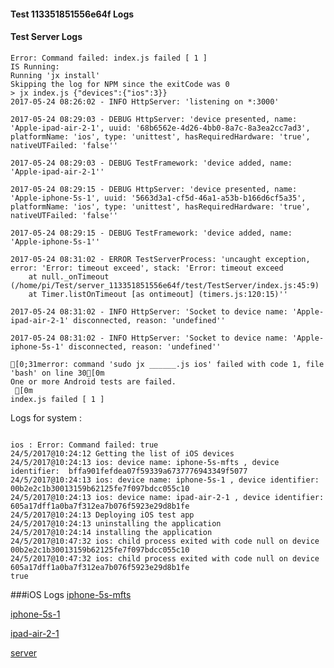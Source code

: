 #### Test 113351851556e64f Logs

#### Test Server Logs
```
Error: Command failed: index.js failed [ 1 ]
IS Running:
Running 'jx install'
Skipping the log for NPM since the exitCode was 0
> jx index.js {"devices":{"ios":3}}
2017-05-24 08:26:02 - INFO HttpServer: 'listening on *:3000'

2017-05-24 08:29:03 - DEBUG HttpServer: 'device presented, name: 'Apple-ipad-air-2-1', uuid: '68b6562e-4d26-4bb0-8a7c-8a3ea2cc7ad3', platformName: 'ios', type: 'unittest', hasRequiredHardware: 'true', nativeUTFailed: 'false''

2017-05-24 08:29:03 - DEBUG TestFramework: 'device added, name: 'Apple-ipad-air-2-1''

2017-05-24 08:29:15 - DEBUG HttpServer: 'device presented, name: 'Apple-iphone-5s-1', uuid: '5663d3a1-cf5d-46a1-a53b-b166d6cf5a35', platformName: 'ios', type: 'unittest', hasRequiredHardware: 'true', nativeUTFailed: 'false''

2017-05-24 08:29:15 - DEBUG TestFramework: 'device added, name: 'Apple-iphone-5s-1''

2017-05-24 08:31:02 - ERROR TestServerProcess: 'uncaught exception, error: 'Error: timeout exceed', stack: 'Error: timeout exceed
    at null._onTimeout (/home/pi/Test/server_113351851556e64f/test/TestServer/index.js:45:9)
    at Timer.listOnTimeout [as ontimeout] (timers.js:120:15)''

2017-05-24 08:31:02 - INFO HttpServer: 'Socket to device name: 'Apple-ipad-air-2-1' disconnected, reason: 'undefined''

2017-05-24 08:31:02 - INFO HttpServer: 'Socket to device name: 'Apple-iphone-5s-1' disconnected, reason: 'undefined''

[0;31merror: command 'sudo jx ______.js ios' failed with code 1, file 'bash' on line 30[0m
One or more Android tests are failed.
 [0m
index.js failed [ 1 ]

```


Logs for system : 
```

ios : Error: Command failed: true
24/5/2017@10:24:12 Getting the list of iOS devices 
24/5/2017@10:24:13 ios: device name: iphone-5s-mfts , device identifier:  bffa901fefdea07f59339a6737776943349f5077
24/5/2017@10:24:13 ios: device name: iphone-5s-1 , device identifier:  00b2e2c1b30013159b62125fe7f097bdcc055c10
24/5/2017@10:24:13 ios: device name: ipad-air-2-1 , device identifier:  605a17dff1a0ba7f312ea7b076f5923e29d8b1fe
24/5/2017@10:24:13 Deploying iOS test app 
24/5/2017@10:24:13 uninstalling the application 
24/5/2017@10:24:14 installing the application 
24/5/2017@10:47:32 ios: child process exited with code null on device 00b2e2c1b30013159b62125fe7f097bdcc055c10 
24/5/2017@10:47:32 ios: child process exited with code null on device 605a17dff1a0ba7f312ea7b076f5923e29d8b1fe 
true

```
###iOS Logs
[iphone-5s-mfts](https://github.com/ThaliTester/TestResults/blob/113351851556e64f_CI_sanity_check_jareksl/iOS_iphone-5s-mfts.md)

[iphone-5s-1](https://github.com/ThaliTester/TestResults/blob/113351851556e64f_CI_sanity_check_jareksl/iOS_iphone-5s-1.md)

[ipad-air-2-1](https://github.com/ThaliTester/TestResults/blob/113351851556e64f_CI_sanity_check_jareksl/iOS_ipad-air-2-1.md)

[server](https://github.com/ThaliTester/TestResults/blob/113351851556e64f_CI_sanity_check_jareksl/iOS_server.md)





